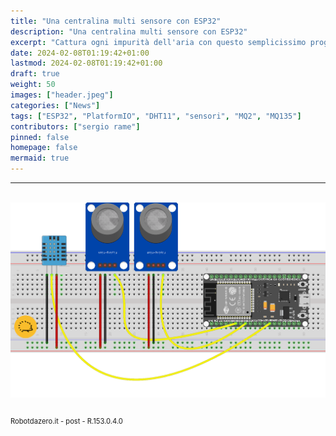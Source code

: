 ```yaml
---
title: "Una centralina multi sensore con ESP32"
description: "Una centralina multi sensore con ESP32"
excerpt: "Cattura ogni impurità dell'aria con questo semplicissimo progetto per ESP32! Puoi monitorare in modo estremamente preciso e in tempo reale la concentrazione di una decina di gas differenti nel tuo appartamento. Mai più gas non rilevati e cattiva qualità dell'aria con questa mini centralina. Scopri come usare i sensori MQ2, MQ135 e DHT11 per..."
date: 2024-02-08T01:19:42+01:00
lastmod: 2024-02-08T01:19:42+01:00
draft: true
weight: 50
images: ["header.jpeg"]
categories: ["News"]
tags: ["ESP32", "PlatformIO", "DHT11", "sensori", "MQ2", "MQ135"]
contributors: ["sergio rame"]
pinned: false
homepage: false
mermaid: true
---
```




<!-- https://randomnerdtutorials.com/esp32-dht11-dht22-temperature-humidity-sensor-arduino-ide/ -->
<hr>
<br>

<img width="800" class="x figure-img img-fluid lazyload blur-up"  src="images/103.png" alt="">

<br>
<br>
<p style="font-size: 0.80em;">Robotdazero.it - post - R.153.0.4.0</p>

